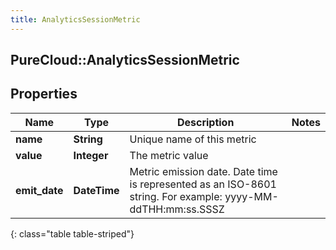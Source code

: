 ```yaml
---
title: AnalyticsSessionMetric
---
```

## PureCloud::AnalyticsSessionMetric

## Properties

|Name | Type | Description | Notes|
|------------ | ------------- | ------------- | -------------|
| **name** | **String** | Unique name of this metric | |
| **value** | **Integer** | The metric value | |
| **emit_date** | **DateTime** | Metric emission date. Date time is represented as an ISO-8601 string. For example: yyyy-MM-ddTHH:mm:ss.SSSZ | |
{: class="table table-striped"}



